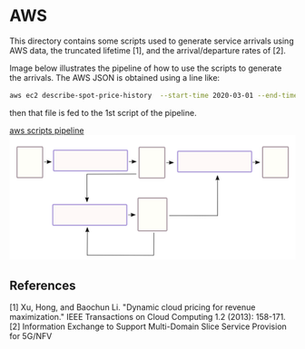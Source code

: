 # AWS
This directory contains some scripts used to generate service arrivals using
AWS data, the truncated lifetime [1], and the arrival/departure rates of [2].

Image below illustrates the pipeline of how to use the scripts to generate the
arrivals.
The AWS JSON is obtained using a line like:
```bash
aws ec2 describe-spot-price-history  --start-time 2020-03-01 --end-time 2020-05-25
```
then that file is fed to the 1st script of the pipeline.

[aws scripts pipeline](./pipeline.svg)
<img src="./pipeline.svg">


## References
[1] Xu, Hong, and Baochun Li. "Dynamic cloud pricing for revenue maximization." IEEE Transactions on Cloud Computing 1.2 (2013): 158-171.
[2] Information Exchange to Support Multi-Domain Slice Service Provision for 5G/NFV

